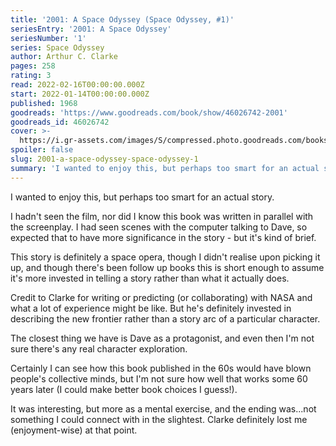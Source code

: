 ```yaml
---
title: '2001: A Space Odyssey (Space Odyssey, #1)'
seriesEntry: '2001: A Space Odyssey'
seriesNumber: '1'
series: Space Odyssey
author: Arthur C. Clarke
pages: 258
rating: 3
read: 2022-02-16T00:00:00.000Z
start: 2022-01-14T00:00:00.000Z
published: 1968
goodreads: 'https://www.goodreads.com/book/show/46026742-2001'
goodreads_id: 46026742
cover: >-
  https://i.gr-assets.com/images/S/compressed.photo.goodreads.com/books/1558985212l/46026742._SX315_.jpg
spoiler: false
slug: 2001-a-space-odyssey-space-odyssey-1
summary: 'I wanted to enjoy this, but perhaps too smart for an actual story.'
---
```

I wanted to enjoy this, but perhaps too smart for an actual story.

I hadn't seen the film, nor did I know this book was written in parallel with the screenplay. I had seen scenes with the computer talking to Dave, so expected that to have more significance in the story - but it's kind of brief.

This story is definitely a space opera, though I didn't realise upon picking it up, and though there's been follow up books this is short enough to assume it's more invested in telling a story rather than what it actually does.

Credit to Clarke for writing or predicting (or collaborating) with NASA and what a lot of experience might be like. But he's definitely invested in describing the new frontier rather than a story arc of a particular character.

The closest thing we have is Dave as a protagonist, and even then I'm not sure there's any real character exploration.

Certainly I can see how this book published in the 60s would have blown people's collective minds, but I'm not sure how well that works some 60 years later (I could make better book choices I guess!).

It was interesting, but more as a mental exercise, and the ending was...not something I could connect with in the slightest. Clarke definitely lost me (enjoyment-wise) at that point.
